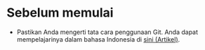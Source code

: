 # Sebelum memulai
* Pastikan Anda mengerti tata cara penggunaan Git. Anda dapat mempelajarinya dalam bahasa Indonesia di [sini (Artikel)](https://www.petanikode.com/tutorial/git/).